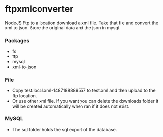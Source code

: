 # ftpxmlconverter

NodeJS Ftp to a location download a xml file. Take that file and convert the xml to json.
Store the original data and the json in mysql.

### Packages

* fs
* ftp
* mysql
* xml-to-json

### File

* Copy test.local.xml-1487188889557 to test.xml and then upload to the ftp location.
* Or use other xml file. If you want you can delete the downloads folder it will be created automatically when ran if it does not exist.

### MySQL

* The sql folder holds the sql export of the database.
